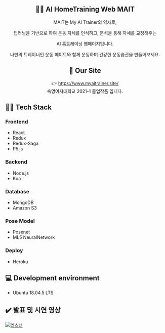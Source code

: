 
<div align=center>

## 🏃‍♀️ AI HomeTraining Web MAIT

MAIT는 My AI Trainer의 약자로,

딥러닝을 기반으로 하여 운동 자세를 인식하고, 분석을 통해 자세를 교정해주는

AI 홈트레이닝 웹페이지입니다.

나만의 트레이너인 운동 메이트와 함께 운동하며 건강한 운동습관을 만들어보세요.


## 🔗 Our Site
👉 https://www.myaitrainer.site/   
숙명여자대학교 2021-1 졸업작품 입니다.

</div>

## 👩‍💻 Tech Stack 
### Frontend 
  * React
  * Redux
  * Redux-Saga
  * P5.js
### Backend
  * Node.js
  * Koa
### Database
  * MongoDB
  * Amazon S3
### Pose Model
  * Posenet
  * ML5 NeuralNetwork 
### Deploy
  * Heroku

## 💻 Development environment
  * Ubuntu 18.04.5 LTS

## ✔️ 발표 및 시연 영상
[![리스너](http://img.youtube.com/vi/N6EWDagqVVI/0.jpg)](https://youtu.be/N6EWDagqVVI) 

